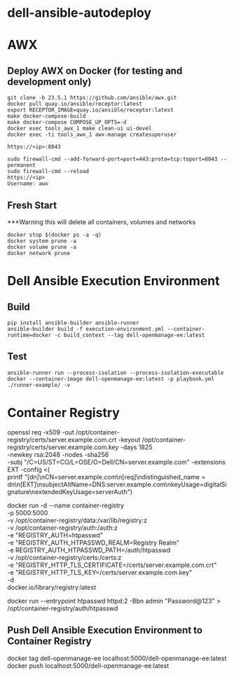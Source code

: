 # dell-ansible-autodeploy

# AWX
## Deploy AWX on Docker (for testing and development only)
```
git clone -b 23.5.1 https://github.com/ansible/awx.git
docker pull quay.io/ansible/receptor:latest
export RECEPTOR_IMAGE=quay.io/ansible/receptor:latest
make docker-compose-build
make docker-compose COMPOSE_UP_OPTS=-d
docker exec tools_awx_1 make clean-ui ui-devel
docker exec -ti tools_awx_1 awx-manage createsuperuser

https://<ip>:8043

sudo firewall-cmd --add-forward-port=port=443:proto=tcp:toport=8043 --permanent
sudo firewall-cmd --reload
https://<ip>
Username: awx
```

## Fresh Start
***Warning this will delete all containers, volumes and networks
```
docker stop $(docker ps -a -q)
docker system prune -a
docker volume prune -a
docker network prune
```

# Dell Ansible Execution Environment
## Build
```
pip install ansible-builder ansible-runner
ansible-builder build -f execution-environment.yml --container-runtime=docker -c build_context --tag dell-openmanage-ee:latest
```

## Test
```
ansible-runner run --process-isolation --process-isolation-executable docker --container-image dell-openmanage-ee:latest -p playbook.yml ./runner-example/ -v
```

# Container Registry
openssl req -x509 -out /opt/container-registry/certs/server.example.com.crt -keyout /opt/container-registry/certs/server.example.com.key -days 1825 \
  -newkey rsa:2048 -nodes -sha256 \
  -subj "/C=US/ST=CO/L=OSE/O=Dell/CN=server.example.com" -extensions EXT -config <( \
   printf "[dn]\nCN=server.example.com\n[req]\ndistinguished_name = dn\n[EXT]\nsubjectAltName=DNS:server.example.com\nkeyUsage=digitalSignature\nextendedKeyUsage=serverAuth")

docker run -d --name container-registry \
-p 5000:5000 \
-v /opt/container-registry/data:/var/lib/registry:z \
-v /opt/container-registry/auth:/auth:z \
-e "REGISTRY_AUTH=htpasswd" \
-e "REGISTRY_AUTH_HTPASSWD_REALM=Registry Realm" \
-e REGISTRY_AUTH_HTPASSWD_PATH=/auth/htpasswd \
-v /opt/container-registry/certs:/certs:z \
-e "REGISTRY_HTTP_TLS_CERTIFICATE=/certs/server.example.com.crt" \
-e "REGISTRY_HTTP_TLS_KEY=/certs/server.example.com.key" \
-d \
docker.io/library/registry:latest

docker run --entrypoint htpasswd httpd:2 -Bbn admin "Password@123" > /opt/container-registry/auth/htpasswd

## Push Dell Ansible Execution Environment to Container Registry
docker tag dell-openmanage-ee localhost:5000/dell-openmanage-ee:latest
docker push localhost:5000/dell-openmanage-ee:latest